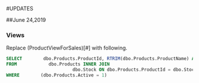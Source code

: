 #UPDATES

##June 24,2019

### Views
Replace (ProductViewForSales)[#] with following.
```sql
SELECT        dbo.Products.ProductId, RTRIM(dbo.Products.ProductName) AS ProductName, dbo.Stock.Stock, dbo.Stock.SalePrice, dbo.Stock.PurchasesPrice
FROM            dbo.Products INNER JOIN
                         dbo.Stock ON dbo.Products.ProductId = dbo.Stock.ProductId
WHERE        (dbo.Products.Active = 1)
```